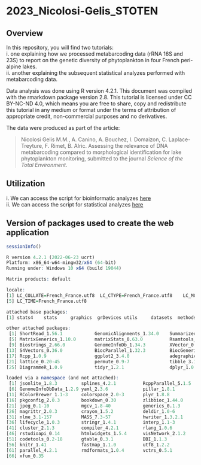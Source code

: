 
<!-- README.md is generated from README.Rmd. Please edit that file -->

# 2023_Nicolosi-Gelis_STOTEN

## Overview

In this repository, you will find two tutorials:
<br/>i. one explaining how we processed metabarcoding data (rRNA 16S and 23S) to report on the genetic diversity of phytoplankton in four French peri-alpine lakes. 
<br/>ii. another explaining the subsequent statistical analyzes performed with metabarcoding data.

Data analysis was done using R version 4.2.1. This document was compiled with the rmarkdown package version 2.8. This tutorial is licensed under CC BY-NC-ND 4.0, which means you are free to share, copy and redistribute this tutorial in any medium or format under the terms of attribution of appropriate credit, non-commercial purposes and no derivatives.

The data were produced as part of the article:

>Nicolosi Gelis M.M., A. Canino, A. Bouchez, I. Domaizon, C. Laplace-Treyture, F. Rimet, B. Alric. Assessing the relevance of DNA metabarcoding compared to morphological identification for lake phytoplankton monitoring, submitted to the journal *Science of the Total Environment*.

## Utilization

i. We can access the script for bioinformatic analyzes [here](https://raw.githack.com/benalric/2023_Nicolosi-Gelis_STOTEN/main/DADA2_pipeline_phytoplankton_16S_23S.html)
<br/>ii. We can access the script for statistical analyzes [here](https://raw.githack.com/benalric/2023_Nicolosi-Gelis_STOTEN/main/Statistical_analysis_phytoplankton.html)

## Version of packages used to create the web application
```r
sessionInfo()

R version 4.2.1 (2022-06-23 ucrt)
Platform: x86_64-w64-mingw32/x64 (64-bit)
Running under: Windows 10 x64 (build 19044)

Matrix products: default

locale:
[1] LC_COLLATE=French_France.utf8  LC_CTYPE=French_France.utf8    LC_MONETARY=French_France.utf8 LC_NUMERIC=C                  
[5] LC_TIME=French_France.utf8    

attached base packages:
[1] stats4    stats     graphics  grDevices utils     datasets  methods   base     

other attached packages:
 [1] ShortRead_1.56.1            GenomicAlignments_1.34.0    SummarizedExperiment_1.28.0 Biobase_2.58.0             
 [5] MatrixGenerics_1.10.0       matrixStats_0.63.0          Rsamtools_2.14.0            GenomicRanges_1.50.1       
 [9] Biostrings_2.66.0           GenomeInfoDb_1.34.3         XVector_0.38.0              IRanges_2.32.0             
[13] S4Vectors_0.36.0            BiocParallel_1.32.3         BiocGenerics_0.44.0         dada2_1.26.0               
[17] Rcpp_1.0.9                  ggplot2_3.4.0               adegraphics_1.0-16          vegan_2.6-4                
[21] lattice_0.20-45             permute_0.9-7               tibble_3.1.8                ade4_1.7-20                
[25] DiagrammeR_1.0.9            tidyr_1.2.1                 dplyr_1.0.10               

loaded via a namespace (and not attached):
 [1] jsonlite_1.8.3         splines_4.2.1          RcppParallel_5.1.5     sp_1.5-1               latticeExtra_0.6-30   
 [6] GenomeInfoDbData_1.2.9 yaml_2.3.6             pillar_1.8.1           glue_1.6.2             digest_0.6.30         
[11] RColorBrewer_1.1-3     colorspace_2.0-3       plyr_1.8.8             htmltools_0.5.3        Matrix_1.5-3          
[16] pkgconfig_2.0.3        bookdown_0.30          zlibbioc_1.44.0        purrr_0.3.5            scales_1.2.1          
[21] jpeg_0.1-10            mgcv_1.8-40            generics_0.1.3         withr_2.5.0            cli_3.4.1             
[26] magrittr_2.0.3         crayon_1.5.2           deldir_1.0-6           evaluate_0.18          fansi_1.0.3           
[31] nlme_3.1-157           MASS_7.3-57            hwriter_1.3.2.1        rsconnect_0.8.29       tools_4.2.1           
[36] lifecycle_1.0.3        stringr_1.4.1          interp_1.1-3           munsell_0.5.0          DelayedArray_0.24.0   
[41] cluster_2.1.3          compiler_4.2.1         rlang_1.0.6            grid_4.2.1             RCurl_1.98-1.9        
[46] rstudioapi_0.14        htmlwidgets_1.5.4      visNetwork_2.1.2       bitops_1.0-7           rmarkdown_2.18        
[51] codetools_0.2-18       gtable_0.3.1           DBI_1.1.3              reshape2_1.4.4         R6_2.5.1              
[56] knitr_1.41             fastmap_1.1.0          utf8_1.2.2             KernSmooth_2.23-20     stringi_1.7.8         
[61] parallel_4.2.1         rmdformats_1.0.4       vctrs_0.5.1            png_0.1-8              tidyselect_1.2.0      
[66] xfun_0.35          
```
